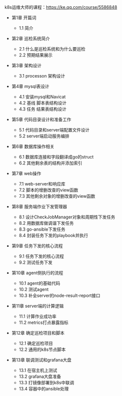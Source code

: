 
k8s运维大师的课程：https://ke.qq.com/course/5586848


- 第1章 开篇词
  - 1.1 简介

- 第2章 巡检系统简介
  - 2.1 什么是巡检系统和为什么要巡检
  - 2.2 预期结果展示

- 第3章 架构设计
  - 3.1 processon 架构设计

- 第4章 mysql表设计
  - 4.1 安装mysql和Navicat 
  - 4.2 基线 脚本表结构设计
  - 4.3 任务 结果表结构设计


- 第5章 代码目录设计和准备工作
  - 5.1 代码目录和server端配置文件设计
  - 5.2 server端启动服务编排

- 第6章 数据库操作相关
  - 6.1 数据库连接和字段翻译成go的struct
  - 6.2 其他剩余表的结构并添加索引

- 第7章 web操作
  - 7.1 web-server和响应库
  - 7.2 脚本的增删改查的view函数
  - 7.3 其他剩余对象的增删改查的view函数

- 第8章 服务端作业下发管理器
  - 8.1 设计CheckJobManager对象和周期性下发任务
  - 8.2 用数据库做调谐下发任务
  - 8.3 go-ansible下发任务
  - 8.4 封装任务下发的playbook并执行

- 第9章 任务下发的核心流程
  - 9.1 任务下发的核心流程
  - 9.2 测试任务下发

- 第10章 agent侧执行的流程
  - 10.1 agent的基础代码
  - 10.2 测试agent
  - 10.3 补全server的node-result-report接口

- 第11章 server端的计算逻辑
  - 11.1 计算作业成功率
  - 11.2 metrics打点暴露指标

- 第12章 确定巡检项目和脚本
  - 12.1 确定巡检项目
  - 12.2 通用的k8s节点脚本

- 第13章 联调测试和grafana大盘
  - 13.1 在宿主机上测试
  - 13.2 grafana大盘准备
  - 13.3 打镜像部署到k8s中联调
  - 13.4 容器中的ansible处理



